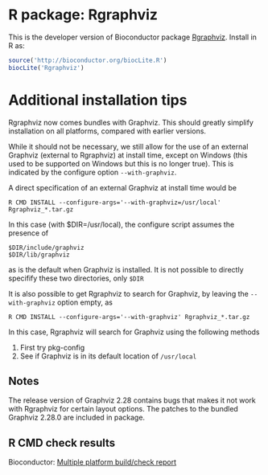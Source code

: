 # R package: Rgraphviz

This is the developer version of Bioconductor package [Rgraphviz](http://bioconductor.org/packages/devel/bioc/html/Rgraphviz.html).  Install in R as:

```r
source('http://bioconductor.org/biocLite.R')
biocLite('Rgraphviz')
```

# Additional installation tips

Rgraphviz now comes bundles with Graphviz.  This should greatly simplify
installation on all platforms, compared with earlier versions.

While it should not be necessary, we still allow for the use of an external
Graphviz (external to Rgraphviz) at install time, except on Windows (this used
to be supported on Windows but this is no longer true).  This is indicated by
the configure option `--with-graphviz`.

A direct specification of an external Graphviz at install time would be

```{bash}
R CMD INSTALL --configure-args='--with-graphviz=/usr/local' Rgraphviz_*.tar.gz
```
In this case (with $DIR=/usr/local), the configure script assumes the presence
of
```{bash}
$DIR/include/graphviz
$DIR/lib/graphviz
```
as is the default when Graphviz is installed.  It is not possible to directly
specifify these two directories, only `$DIR`

It is also possible to get Rgraphviz to search for Graphviz, by leaving the
`--with-graphviz` option empty, as

```{bash}
R CMD INSTALL --configure-args='--with-graphviz' Rgraphviz_*.tar.gz 
```

In this case, Rgraphviz will search for Graphviz using the following methods
1. First try pkg-config
2. See if Graphviz is in its default location of `/usr/local`

## Notes

The release version of Graphviz 2.28 contains bugs that makes it not work with
Rgraphviz for certain layout options.  The patches to the bundled Graphviz
2.28.0 are included in package.

## R CMD check results
Bioconductor: [Multiple platform build/check report](http://master.bioconductor.org/checkResults/devel/bioc-LATEST/Rgraphviz/)


